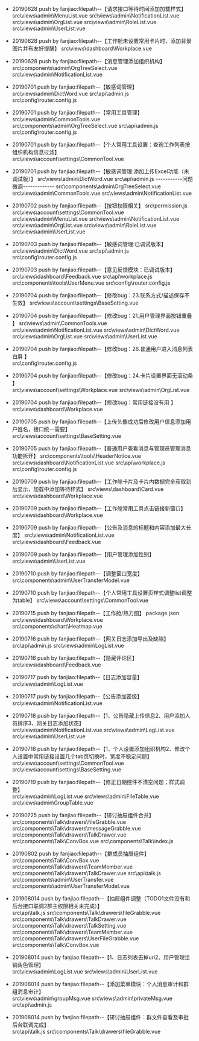 - 20190628 push by fanjiao:filepath--【请求接口等待时间添加加载样式】
                            src\views\admin\MenuList.vue
                            src\views\admin\NotificationList.vue
                            src\views\admin\OrgList.vue
                            src\views\admin\RoleList.vue
                            src\views\admin\UserList.vue
- 20190628 push by fanjiao:filepath--【工作舱未设置常用卡片时，添加背景图片并有友好提醒】
                            src\views\dashboard\Workplace.vue        
- 20190628 push by fanjiao:filepath--【消息管理添加组织机构】
                            src\components\admin\OrgTreeSelect.vue
                            src\views\admin\NotificationList.vue                     
- 20190701 push by fanjiao:filepath--【敏感词管理】
                            src\views\admin\DictWord.vue
                            src\api\admin.js
                            src\config\router.config.js
- 20190701 push by fanjiao:filepath--【常用工具管理】
                            src\views\admin\CommonTools.vue
                            src\components\admin\OrgTreeSelect.vue
                            src\api\admin.js
                            src\config\router.config.js
- 20190701 push by fanjiao:filepath--【个人常用工具设置：查询工作列表按组织机构信息过滤】                           
                            src\views\account\settings\CommonTool.vue
- 20190701 push by fanjiao:filepath--【敏感词管理:添加上传Excel功能（未调试版）】
                            src\views\admin\DictWord.vue
                            src\api\admin.js
                            -----------问题微调-------------
                            src\components\admin\OrgTreeSelect.vue
                            src\views\admin\CommonTools.vue
                            src\views\admin\NotificationList.vue
- 20190702 push by fanjiao:filepath--【按钮权限相关】
                            src\permission.js
                            src\views\account\settings\CommonTool.vue
                            src\views\admin\MenuList.vue
                            src\views\admin\NotificationList.vue
                            src\views\admin\OrgList.vue
                            src\views\admin\RoleList.vue
                            src\views\admin\UserList.vue
- 20190703 push by fanjiao:filepath--【敏感词管理:已调试版本】
                            src\views\admin\DictWord.vue
                            src\api\admin.js
                            src\config\router.config.js
- 20190703 push by fanjiao:filepath--【意见反馈模块：已调试版本】
                            src\views\dashboard\Feedback.vue
                            src\api\workplace.js
                            src\components\tools\UserMenu.vue
                            src\config\router.config.js
- 20190704 push by fanjiao:filepath--【修改bug：23.联系方式/描述保存不生效】
                            src\views\account\settings\BaseSetting.vue
- 20190704 push by fanjiao:filepath--【修改bug：21.用户管理界面按钮重叠 】
                            src\views\admin\CommonTools.vue
                            src\views\admin\NotificationList.vue
                            src\views\admin\DictWord.vue
                            src\views\admin\OrgList.vue
                            src\views\admin\UserList.vue
- 20190704 push by fanjiao:filepath--【修改bug：26.普通用户进入消息列表白屏 】                            
                            src\config\router.config.js
- 20190704 push by fanjiao:filepath--【修改bug：24.卡片设置界面无滚动条 】  
                            src\views\account\settings\Workplace.vue
                            src\views\admin\OrgList.vue
- 20190704 push by fanjiao:filepath--【修改bug：常用链接没有用 】                              
                            src\views\dashboard\Workplace.vue
- 20190705 push by fanjiao:filepath--【上传头像成功后修改用户信息添加用户姓名，接口统一需要】                              
                            src\views\account\settings\BaseSetting.vue
- 20190705 push by fanjiao:filepath--【普通用户查看消息与管理员管理消息功能拆开】
                            src\components\tools\HeaderNotice.vue
                            src\views\dashboard\NotificationList.vue
                            src\api\workplace.js
                            src\config\router.config.js

- 20190709 push by fanjiao:filepath--【工作舱卡片及卡片内数据完全获取到后显示，加载中添加等待样式】
                            src\views\dashboard\Card.vue
                            src\views\dashboard\Workplace.vue
- 20190709 push by fanjiao:filepath--【工作舱常用工具点击链接新窗口】
                            src\views\dashboard\Workplace.vue
- 20190709 push by fanjiao:filepath--【公告及消息的标题和内容添加最大长度】
                            src\views\admin\NotificationList.vue
                            src\views\dashboard\Feedback.vue         
- 20190709 push by fanjiao:filepath--【用户管理添加性别】
                            src\views\admin\UserList.vue
- 20190710 push by fanjiao:filepath--【调整窗口宽度】
                            src\components\admin\UserTransferModel.vue
- 20190710 push by fanjiao:filepath--【个人常用工具设置页样式调整list调整为table】
                            src\views\account\settings\CommonTool.vue
- 20190715 push by fanjiao:filepath--【工作舱/热力图】
                            package.json
                            src\views\dashboard\Workplace.vue
                            src\components\chart\Heatmap.vue   
- 20190716 push by fanjiao:filepath--【网关日志添加导出及缺陷】                                         
                            src\api\admin.js
                            src\views\admin\LogList.vue
- 20190716 push by fanjiao:filepath--【隐藏评论区】                                         
                            src\views\dashboard\Feedback.vue
- 20190717 push by fanjiao:filepath--【日志添加容量】                                         
                            src\views\admin\LogList.vue
- 20190717 push by fanjiao:filepath--【公告添加密级】                                         
                            src\views\admin\NotificationList.vue
- 20190718 push by fanjiao:filepath--【1、公告隐藏上传信息2、用户添加人员排序3、网关日志添加状态】                                         
                            src\views\admin\NotificationList.vue
                            src\views\admin\LogList.vue
                            src\views\admin\UserList.vue
- 20190718 push by fanjiao:filepath--【1、个人设置添加组织机构2、修改个人设置中常用链接设置几个tab页切换时，宽度不稳定问题】                                         
                            src\views\account\settings\CommonTool.vue
                            src\views\account\settings\BaseSetting.vue
- 20190719 push by fanjiao:filepath--【修正日期控件不清空问题；样式调整】                                         
                            src\views\admin\LogList.vue
                            src\views\admin\FileTable.vue
                            src\views\admin\GroupTable.vue
- 20190725 push by fanjiao:filepath--【研讨抽屉组件合并】                                         
                            src\components\Talk\drawers\fileGrabble.vue
                            src\components\Talk\drawers\messageGrabble.vue
                            src\components\Talk\drawers\TalkDrawer.vue
                            src\components\Talk\ConvBox.vue
                            src\components\Talk\index.js
- 20190802 push by fanjiao:filepath--【群成员抽屉组件】                                         
                            src\components\Talk\ConvBox.vue
                            src\components\Talk\drawers\TeamMember.vue
                            src\components\Talk\drawers\TalkDrawer.vue
                            src\api\talk.js
                            src\components\admin\UserTransfer.vue
                            src\components\admin\UserTransferModel.vue
- 201908014 push by fanjiao:filepath--【抽屉组件调整（TODO1文件没有和后台接口联调2群主权限相关未完成）】                                         
                            src\api\talk.js
                            src\components\Talk\drawers\fileGrabble.vue
                            src\components\Talk\drawers\TalkDrawer.vue
                            src\components\Talk\drawers\TalkSetting.vue
                            src\components\Talk\drawers\TeamMember.vue
                            src\components\Talk\drawers\UserFileGrabble.vue
                            src\components\Talk\ConvBox.vue
- 201908014 push by fanjiao:filepath--【1、日志列表去掉uri2、用户管理注销角色管理】                                         
                            src\views\admin\LogList.vue
                            src\views\admin\UserList.vue
- 201908014 push by fanjiao:filepath--【添加菜单模块：个人消息审计和群组消息审计】                                         
                            src\views\admin\groupMsg.vue
                            src\views\admin\privateMsg.vue
                            src\api\admin.js
- 201908014 push by fanjiao:filepath--【研讨抽屉组件：群文件查看及审批后台联调完成】                                         
                            src\api\talk.js
                            src\components\Talk\drawers\fileGrabble.vue

